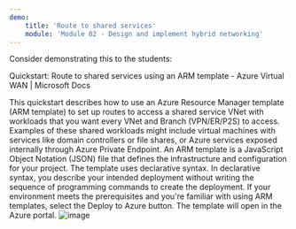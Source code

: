 ```yaml
---
demo:
    title: 'Route to shared services'
    module: 'Module 02 - Design and implement hybrid networking'
---
```

Consider demonstrating this to the students: 

Quickstart: Route to shared services using an ARM template - Azure Virtual WAN | Microsoft Docs

This quickstart describes how to use an Azure Resource Manager template (ARM template) to set up routes to access a shared service VNet with workloads that you want every VNet and Branch (VPN/ER/P2S) to access. Examples of these shared workloads might include virtual machines with services like domain controllers or file shares, or Azure services exposed internally through Azure Private Endpoint.
An ARM template is a JavaScript Object Notation (JSON) file that defines the infrastructure and configuration for your project. The template uses declarative syntax. In declarative syntax, you describe your intended deployment without writing the sequence of programming commands to create the deployment.
If your environment meets the prerequisites and you're familiar with using ARM templates, select the Deploy to Azure button. The template will open in the Azure portal.
![image](https://github.com/user-attachments/assets/9cada180-f885-41a8-b179-75a4691bd036)
